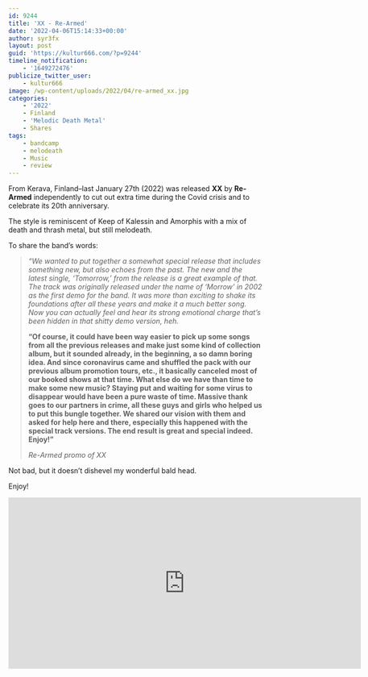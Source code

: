 ```yaml
---
id: 9244
title: 'XX - Re-Armed'
date: '2022-04-06T15:14:33+00:00'
author: syr3fx
layout: post
guid: 'https://kultur666.com/?p=9244'
timeline_notification:
    - '1649272476'
publicize_twitter_user:
    - kultur666
image: /wp-content/uploads/2022/04/re-armed_xx.jpg
categories:
    - '2022'
    - Finland
    - 'Melodic Death Metal'
    - Shares
tags:
    - bandcamp
    - melodeath
    - Music
    - review
---
```


From Kerava, Finland–last January 27th (2022) was released **XX** by **Re-Armed** independently to cut out extra time during the Covid crisis and to celebrate its 20th anniversary.

The style is reminiscent of Keep of Kalessin and Amorphis with a mix of death and thrash metal, but still melodeath.

To share the band’s words:

> *“We wanted to put together a somewhat special release that includes something new, but also echoes from the past. The new and the latest single, ‘Tomorrow,’ from the release is a great example of that. The track was originally released under the name of ‘Morrow’ in 2002 as the first demo for the band. It was more than exciting to shake its foundations after all these years and make it a much better song. Now you can actually feel and hear its strong emotional charge that’s been hidden in that shitty demo version, heh.*
>
> **“Of course, it could have been way easier to pick up some songs from all the previous releases and make just some kind of collection album, but it sounded already, in the beginning, a so damn boring idea. And since coronavirus came and shuffled the pack with our previous album promotion tours, etc., it basically canceled most of our booked shows at that time. What else do we have than time to make some new music? Staying put and waiting for some virus to disappear would have been a pure waste of time. Massive thank goes to our partners in crime, all these guys and girls who helped us to put this bungle together. We shared our vision with them and asked for help here and there, especially this happened with the special track versions. The end result is great and special indeed. Enjoy!”**
>
> <cite>Re-Armed promo of XX</cite>

Not bad, but it doesn’t dishevel my wonderful bald head.

Enjoy!

<iframe style="border: 0; width: 700; height: 340px;" src="https://bandcamp.com/EmbeddedPlayer/album=1721189681/size=large/bgcol=333333/linkcol=e99708/tracklist=false/transparent=true/" seamless></iframe>